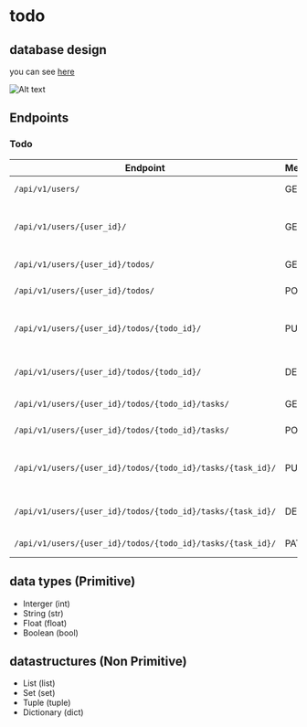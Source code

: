 # todo

## database design

you can see  [here](https://drive.google.com/file/d/1pNz29YFxT_496TRAdBtUTDqLWXpQ5K2k/view?usp=sharing)

![Alt text](image.png)

## Endpoints

### Todo

| Endpoint                    | Method | Description                                      |
|-----------------------------|--------|--------------------------------------------------|
| `/api/v1/users/`               | GET    | Get a list of all users                          |
| `/api/v1/users/{user_id}/`     | GET    | Get details of a specific user                   |
| `/api/v1/users/{user_id}/todos/`               | GET   | Get a list of todos                                |
| `/api/v1/users/{user_id}/todos/`               | POST   | Create a new todo                                |
| `/api/v1/users/{user_id}/todos/{todo_id}/`     | PUT    | Update details of a specific todo                |
| `/api/v1/users/{user_id}/todos/{todo_id}/`     | DELETE | Delete a specific todo                           |
| `/api/v1/users/{user_id}/todos/{todo_id}/tasks/`               | GET   | Get a list of tasks                                |
| `/api/v1/users/{user_id}/todos/{todo_id}/tasks/`               | POST   | Create a new task                                |
| `/api/v1/users/{user_id}/todos/{todo_id}/tasks/{task_id}/`     | PUT    | Update details of a specific task                |
| `/api/v1/users/{user_id}/todos/{todo_id}/tasks/{task_id}/`     | DELETE | Delete a specific task                           |
| `/api/v1/users/{user_id}/todos/{todo_id}/tasks/{task_id}/`     | PATCH | Change task status                           |

## data types (Primitive)

- Interger (int)
- String (str)
- Float (float)
- Boolean (bool)

## datastructures (Non Primitive)

- List (list)
- Set (set)
- Tuple (tuple)
- Dictionary (dict)
